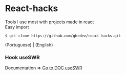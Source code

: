 # React-hacks
Tools I use most with projects made in react<br>
Easy import 
```console
$ git clone https://github.com/gbrdev/react-hacks.git
```
(Portuguese) | (English)

### Hook useSWR
Documentation => [Go to DOC useSWR](https://swr.vercel.app "useSWR Documentation")
